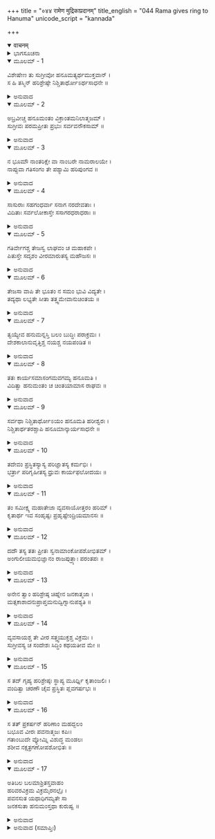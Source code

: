 +++
title = "०४४ रामेण मुद्रिकाप्रदानम्"
title_english = "044 Rama gives ring to Hanuma"
unicode_script = "kannada"

+++
<details open><summary>वाचनम्</summary>

<div class="audioEmbed"  caption="श्रीराम-हरिसीताराममूर्ति-घनपाठिभ्यां वचनम्" src="https://archive.org/download/Ramayana-recitation-Sriram-harisItArAmamUrti-Ghanapaati-v2/Kanda_4/Kanda_4_KSK-044-Hanumathe_Ramena_Mudrikaa_Pradanam.mp3"></div>
</details>



<details><summary>ಭಾಗಸೂಚನಾ</summary>

ಶ್ರೀರಾಮನು ಹನುಮಂತನಿಗೆ ಅಂಗುಲೀಯಕವನ್ನು ಕೊಟ್ಟು ಕಳುಹಿಸಿದುದು
</details>

<details open><summary>ಮೂಲಮ್ - 1</summary>

ವಿಶೇಷೇಣ ತು ಸುಗ್ರೀವೋ ಹನೂಮತ್ಯರ್ಥಮುಕ್ತವಾನ್ ।  
ಸ ಹಿ ತಸ್ಮಿನ್ ಹರಿಶ್ರೇಷ್ಠೇ ನಿಶ್ಚಿತಾರ್ಥೋಽರ್ಥಸಾಧನೇ ॥
</details>

<details><summary>ಅನುವಾದ</summary>

ಸುಗ್ರೀವನು ಮುಖ್ಯವಾಗಿ ಹನುಮಂತನಲ್ಲಿ ಸೀತಾನ್ವೇಷಣೆಯ ಕುರಿತು ವಿಶೇಷವಾಗಿ ಹೇಳಿದನು; ಏಕೆಂದರೆ ವಾನರಶ್ರೇಷ್ಠ ಹನುಮಂತನೇ ಈ ಕಾರ್ಯವನ್ನು ಸಿದ್ಧಗೊಳಿಸುವವನು ಎಂಬ ದೃಢವಿಶ್ವಾಸ ಅವನಿಗಿತ್ತು.॥1॥
</details>

<details open><summary>ಮೂಲಮ್ - 2</summary>

ಅಬ್ರವೀಚ್ಚ ಹನೂಮಂತಂ ವಿಕ್ರಾಂತಮನಿಲಾತ್ಮಜಮ್ ।  
ಸುಗ್ರೀವಃ ಪರಮಪ್ರೀತಃ ಪ್ರಭುಃ ಸರ್ವವನೌಕಸಾಮ್ ॥
</details>

<details><summary>ಅನುವಾದ</summary>

ಸಮಸ್ತ ವಾನರರ ಸ್ವಾಮಿ ಸುಗ್ರೀವನು ಅತ್ಯಂತ ಪ್ರಸನ್ನನಾಗಿ ಪರಮಪರಾಕ್ರಮಿ ವಾಯುಪುತ್ರ ಹನುಮಂತನಲ್ಲಿ ಈ ಪ್ರಕಾರ ಹೇಳಿದನು .॥2॥
</details>

<details open><summary>ಮೂಲಮ್ - 3</summary>

ನ ಭೂಮೌ ನಾಂತರಿಕ್ಷೇ ವಾ ನಾಂಬರೇ ನಾಮರಾಲಯೇ ।  
ನಾಪ್ಸುವಾ ಗತಿಸಂಗಂ ತೇ ಪಶ್ಯಾಮಿ ಹರಿಪುಂಗವ ॥
</details>

<details><summary>ಅನುವಾದ</summary>

ಕಪಿಶ್ರೇಷ್ಠನೇ! ಪೃಥಿವೀ, ಅಂತರಿಕ್ಷ, ಆಕಾಶ, ದೇವಲೋಕ ಅಥವಾ ನೀರಿನಲ್ಲಿಯೂ ನಿನ್ನ ಗತಿಯಲ್ಲಿ ಯಾವುದೇ ಅಡೆ-ತಡೆಯೇ ನಾನು ಕಾಣುವುದಿಲ್ಲ.॥3॥
</details>

<details open><summary>ಮೂಲಮ್ - 4</summary>

ಸಾಸುರಾಃ ಸಹಗಂಧರ್ವಾ ಸನಾಗ ನರದೇವತಾಃ ।  
ವಿದಿತಾಃ  ಸರ್ವಲೋಕಾಸ್ತೇ ಸಸಾಗರಧರಾಧರಾಃ ॥
</details>

<details><summary>ಅನುವಾದ</summary>

ಅಸುರ, ಗಂಧರ್ವ, ನಾಗ, ಮನುಷ್ಯ, ದೇವತೆ, ಸಮುದ್ರ ಹಾಗೂ ಪರ್ವತಗಳ ಸಹಿತ ಸಂಪೂರ್ಣ ಲೋಕಗಳ ಜ್ಞಾನ ನಿನಗಿದೆ.॥4॥
</details>

<details open><summary>ಮೂಲಮ್ - 5</summary>

ಗತಿರ್ವೇಗಶ್ಚ ತೇಜಸ್ವ ಲಾಘವಂ ಚ ಮಹಾಕಪೇ ।  
ಪಿತುಸ್ತೇ ಸದೃಶಂ ವೀರಮಾರುತಸ್ಯ ಮಹೌಜಸಃ ॥
</details>

<details><summary>ಅನುವಾದ</summary>

ವೀರನೇ! ಮಹಾಕಪಿಯೇ! ಎಲ್ಲೆಡೆ ಅಬಾಧಿತ ಗತಿ, ವೇಗ, ತೇಜ ಮತ್ತು ಸ್ಪೂರ್ತಿ - ಇವೆಲ್ಲ ಸದ್ಗುಣಗಳು ಮಹಾಪರಾಕ್ರಮಿ ನಿನ್ನ ಅಪ್ಪನಾದ ವಾಯುವಿನಂತೆ ನಿನ್ನಲ್ಲಿಯೂ ಇವೆ.॥5॥
</details>

<details open><summary>ಮೂಲಮ್ - 6</summary>

ತೇಜಸಾ ವಾಪಿ ತೇ ಭೂತಂ ನ ಸಮಂ ಭುವಿ ವಿದ್ಯತೇ ।  
ತದ್ಯಥಾ ಲಭ್ಯತೇ ಸೀತಾ ತತ್ತ್ವಮೇವಾನುಚಿಂತಯ ॥
</details>

<details><summary>ಅನುವಾದ</summary>

ಈ ಭೂಮಂಡಲದಲ್ಲಿ ನಿನ್ನ ತೇಜಕ್ಕೆ ಸಮಾನವಾಗಿ ಯಾವುದೇ ಪ್ರಾಣಿಯೂ ಇಲ್ಲ. ಆದ್ದರಿಂದ ಸೀತೆಯು ದೊರೆಯುವಂತಹ ಉಪಾಯವನ್ನು ನೀನೇ ಯೋಚಿಸು.॥6॥
</details>

<details open><summary>ಮೂಲಮ್ - 7</summary>

ತ್ವಯ್ಯೇವ ಹನುಮನ್ನಸ್ತಿ ಬಲಂ ಬುದ್ಧಿಃ ಪರಾಕ್ರಮಃ ।  
ದೇಶಕಾಲಾನುವೃತ್ತಿಶ್ಚ ನಯಶ್ಚ ನಯಪಂಡಿತ ॥
</details>

<details><summary>ಅನುವಾದ</summary>

ಹನುಮಂತನೇ! ನೀನು ನೀತಿಶಾಸ್ತ್ರದ ಪಂಡಿತನಾಗಿರುವೆ. ಬಲ, ಬುದ್ಧಿ, ಪರಾಕ್ರಮ, ದೇಶ-ಕಾಲದ ಅನುಸರಣ, ನೀತಿಪೂರ್ಣವರ್ತನೆ ಇವೆಲ್ಲ ಒಟ್ಟಿಗೆ ನಿನ್ನಲ್ಲಿ ಮಾತ್ರ ಕಂಡುಬರುತ್ತವೆ.॥7॥
</details>

<details open><summary>ಮೂಲಮ್ - 8</summary>

ತತಃ ಕಾರ್ಯಸಮಾಸಂಗಮವಗಮ್ಯ ಹನೂಮತಿ ।  
ವಿದಿತ್ವಾ ಹನುಮಂತಂ ಚ ಚಿಂತಯಾಮಾಸ ರಾಘವಃ ॥
</details>

<details><summary>ಅನುವಾದ</summary>

ಸುಗ್ರೀವನ ಮಾತನ್ನು ಕೇಳಿ ಈ ಕಾರ್ಯದ ಸಿದ್ಧಿಯ ಎಲ್ಲ ಭಾರವು ಹನುಮಂತನ ಮೇಲೆಯೇ ಇದೆ ಎಂದು ತಿಳಿದು ಶ್ರೀರಾಮಚಂದ್ರನು ಮನಸ್ಸಿನಲ್ಲೇ ಹೀಗೆ ಯೋಚಿಸಿದನು .॥8॥
</details>

<details open><summary>ಮೂಲಮ್ - 9</summary>

ಸರ್ವಥಾ ನಿಶ್ಚಿತಾರ್ಥೋಽಯಂ ಹನೂಮತಿ ಹರೀಶ್ವರಃ ।  
ನಿಶ್ಚಿತಾರ್ಥತರಶ್ಚಾಪಿ ಹನೂಮಾನ್ಕಾರ್ಯಸಾಧನೇ ॥
</details>

<details><summary>ಅನುವಾದ</summary>

ವಾನರರಾಜ ಸುಗ್ರೀವನು ಹನುಮಂತನ ಮೇಲೆ ಇವನು ನಿಶ್ಚಿತವಾಗಿ ನಮ್ಮ ಈ ಕಾರ್ಯವನ್ನು ಮಾಡಬಲ್ಲನು ಎಂಬ ಪೂರ್ಣ ಭರವಸೆಯನ್ನು ಇಟ್ಟಿರುವನು. ಸ್ವಯಂ ಹನುಮಂತನು ತಾನು ಖಂಡಿತವಾಗಿ ಈ ಕಾರ್ಯವನ್ನು ನೆರವೇರಿಸುವುದಾಗಿ ನಂಬಿರುವನು.॥9॥
</details>

<details open><summary>ಮೂಲಮ್ - 10</summary>

ತದೇವಂ ಪ್ರಸ್ಥಿತಸ್ಯಾಸ್ಯ ಪರಿಜ್ಞಾತಸ್ಯ ಕರ್ಮಭಿಃ ।  
ಭರ್ತ್ರಾ ಪರಿಗೃಹೀತಸ್ಯ ಧ್ರುವಃ ಕಾರ್ಯಫಲೋದಯಃ ॥
</details>

<details><summary>ಅನುವಾದ</summary>

ಈ ಪ್ರಕಾರ ಕಾರ್ಯಗಳಿಂದ ಯಾರನ್ನು ಪರೀಕ್ಷಿಸಲಾಗಿದೆಯೋ, ಎಲ್ಲರಿಗಿಂತ ಶ್ರೇಷ್ಠನೆಂದು ತಿಳಿಯಲಾಗಿದೆಯೋ ಆ ಹನುಮಂತನು ಸುಗ್ರೀವನ ಆಜ್ಞೆಯಂತೆ ಸೀತಾನ್ವೇಷಣೆಗಾಗಿ ಹೋಗುತ್ತಿದ್ದಾನೆ. ಇವನಿಂದ ಈ ಕಾರ್ಯವು ಸಫಲವಾಗುವುದು ನಿಶ್ಚಿತವಾಗಿದೆ.॥10॥
</details>

<details open><summary>ಮೂಲಮ್ - 11</summary>

ತಂ ಸಮೀಕ್ಷ್ಯ ಮಹಾತೇಜಾ ವ್ಯವಸಾಯೋತ್ತರಂ ಹರಿಮ್ ।  
ಕೃತಾರ್ಥ ಇವ ಸಂಹೃಷ್ಟಃ ಪ್ರಹೃಷ್ಟೇಂದ್ರಿಯಮಾನಸಃ ॥
</details>

<details><summary>ಅನುವಾದ</summary>

ಹೀಗೆ ವಿಚಾರಮಾಡಿ ಮಹಾತೇಜಸ್ವೀ ಶ್ರೀರಾಮಚಂದ್ರನು ಕಾರ್ಯಸಾಧಕರಲ್ಲಿ ಸರ್ವಶ್ರೇಷ್ಠ ಹನುಮಂತನ ಕಡೆಗೆ ನೋಡಿ, ತನ್ನನ್ನು ಕೃತಾರ್ಥ ನಂತೆ ತಿಳಿದು ಸಂತೋಷಗೊಂಡನು. ಅವನ ಎಲ್ಲ ಇಂದ್ರಿಯಗಳು ಮತ್ತು ಮನಸ್ಸು ಹರ್ಷಗೊಂಡವು.॥11॥
</details>

<details open><summary>ಮೂಲಮ್ - 12</summary>

ದದೌ ತಸ್ಯ ತತಃ ಪ್ರೀತಃ ಸ್ವನಾಮಾಂಕೋಪಶೋಭಿತಮ್ ।  
ಅಂಗುಲೀಯಮಭಿಜ್ಞಾನಂ ರಾಜಪುತ್ರ್ಯಾಃ ಪರಂತಪಃ ॥
</details>

<details><summary>ಅನುವಾದ</summary>

ಅನಂತರ ಪರಂತಪ ಶ್ರೀರಾಮನು ಪ್ರಸನ್ನತೆಯಿಂದ ತನ್ನ ಹೆಸರಿನಿಂದ ಸುಶೋಭಿತ ಒಂದು ಉಂಗುರವನ್ನು ಹನುಮಂತನ ಕೈಗೆ ಇತ್ತು, ರಾಜಕುಮಾರೀ ಸೀತೆಗೆ ಪರಿಚಯ ರೂಪವಾಗಿ ಅರ್ಪಿಸಲಿಕ್ಕಾಗಿ ಸೂಚಿಸಿದನು.॥12॥
</details>

<details open><summary>ಮೂಲಮ್ - 13</summary>

ಅನೇನ ತ್ವಾಂ ಹರಿಶ್ರೇಷ್ಠ ಚಿಹ್ನೇನ ಜನಕಾತ್ಮಜಾ ।  
ಮತ್ಸಕಾಶಾದನುಪ್ರಾಪ್ತಮನುದ್ವಿಗ್ನಾನುಪಶ್ಯತಿ ॥
</details>

<details><summary>ಅನುವಾದ</summary>

ಉಂಗುರವನ್ನಿತ್ತು ಹೇಳಿದನು - ಕಪಿಶ್ರೇಷ್ಠ! ಈ ಚಿಹ್ನೆಯಿಂದ ಜಾನಕಿಗೆ ನೀನು ನನ್ನ ಕಡೆಯಿಂದ ಬಂದಿರುವನು ಎಂಬ ವಿಶ್ವಾಸ ಉಂಟಾದೀತು. ಇದರಿಂದ ಅವಳು ಭಯ ಬಿಟ್ಟು ನಿನ್ನನ್ನು ನೋಡುವಳು.॥13॥
</details>

<details open><summary>ಮೂಲಮ್ - 14</summary>

ವ್ಯವಸಾಯಶ್ಚ ತೇ ವೀರ ಸತ್ತ್ವಯುಕ್ತಶ್ಚ ವಿಕ್ರಮಃ ।  
ಸುಗ್ರೀವಸ್ಯ ಚ ಸಂದೇಶಃ ಸಿದ್ಧಿಂ ಕಥಯತೀವ ಮೇ ॥
</details>

<details><summary>ಅನುವಾದ</summary>

ವೀರವರನೇ! ನಿನ್ನ ಉದ್ಯೋಗ, ಧೈರ್ಯ, ಪರಾಕ್ರಮ ಮತ್ತು ಸುಗ್ರೀವನ ಸಂದೇಶ - ಇವೆಲ್ಲವುಗಳಿಂದ ನಿನ್ನಿಂದ ಈ ಕಾರ್ಯವು ಅವಶ್ಯವಾಗಿ ಸಿದ್ಧಿಸುವುದು ಎಂಬ ಸೂಚನೆ ಸಿಗುತ್ತಿದೆ.॥14॥
</details>

<details open><summary>ಮೂಲಮ್ - 15</summary>

ಸ ತದ್ ಗೃಹ್ಯ ಹರಿಶ್ರೇಷ್ಠಃ ಸ್ಥಾಪ್ಯ ಮೂರ್ಧ್ನಿ ಕೃತಾಂಜಲಿಃ ।  
ವಂದಿತ್ವಾ ಚರಣೌ ಚೈವ ಪ್ರಸ್ಥಿತಃ ಪ್ಲವಗರ್ಷಭಃ ॥
</details>

<details><summary>ಅನುವಾದ</summary>

ವಾನರಶ್ರೇಷ್ಠ ಹನುಮಂತನು ಆ ಉಂಗುರವನ್ನು ಪಡೆದು ತಲೆಯಲ್ಲಿಟ್ಟುಕೊಂಡು, ಕೈಮುಗಿದು ಶ್ರೀರಾಮನ ಚರಣಗಳಲ್ಲಿ ಪ್ರಣಾಮ ಮಾಡಿ ಆ ವಾನರ ಶಿರೋಮಣಿಯು ಅಲ್ಲಿಂದ ಹೊರಟನು.॥15॥
</details>

<details open><summary>ಮೂಲಮ್ - 16</summary>

ಸ ತತ್ ಪ್ರಕರ್ಷನ್ ಹರಿಣಾಂ ಮಹದ್ಬಲಂ  
ಬಭೂವ ವೀರಃ ಪವನಾತ್ಮಜಃ ಕಪಿಃ।  
ಗತಾಂಬುದೇ ವ್ಯೋಮ್ನಿ ವಿಶುದ್ಧ ಮಂಡಲಃ  
ಶಶೀವ ನಕ್ಷತ್ರಗಣೋಪಶೋಭಿತಃ ॥
</details>

<details><summary>ಅನುವಾದ</summary>

ಆಗ ವೀರವಾನರ ಪವನಕುಮಾರ ಹನುಮಂತನು ತನ್ನೊಂದಿಗೆ ವಾನರರ ವಿಶಾಲ ಸೈನ್ಯವನ್ನು ಕರೆದುಕೊಂಡು ಹೋಗುವಾಗ ಮೇಘರಹಿತ ಆಕಾಶದಲ್ಲಿ ನಕ್ಷತ್ರ ಸಮೂಹದಿಂದ ಸುಶೋಭಿತ ನಿರ್ಮಲ ಚಂದ್ರನಂತೆ ಶೋಭಿತನಾಗುತ್ತಿದ್ದನು.॥16॥
</details>

<details open><summary>ಮೂಲಮ್ - 17</summary>

ಅತಿಬಲ ಬಲಮಾಶ್ರಿತಸ್ತವಾಹಂ  
ಹರಿವರವಿಕ್ರಮ ವಿಕ್ರಮೈರನಲ್ಪೈಃ ।  
ಪವನಸುತ ಯಥಾಧಿಗಮ್ಯತೇ ಸಾ  
ಜನಕಸುತಾ ಹನುಮಂಸ್ತಥಾ ಕುರುಷ್ವ ॥
</details>

<details><summary>ಅನುವಾದ</summary>

ಹೊರಟ ಹನುಮಂತನನ್ನು ಸಂಬೋಧಿಸಿ ಶ್ರೀರಾಮನು ಪುನಃ ಹೇಳಿದನು- ಅತ್ಯಂತ ಬಲಶಾಲೀ ಕಪಿಶ್ರೇಷ್ಠನೇ! ನಾನು ನಿನ್ನ ಬಲವನ್ನೇ ಆಶ್ರಯಿಸಿರುವೆನು. ಪವನಕುಮಾರ ಹನುಮಂತನೇ! ಯಾವುದೇ ರೀತಿಯಿಂದಲಾದರೂ ಸೀತೆಯು ದೊರೆಯುವಂತೆ ನೀನು ನಿನ್ನ ಬಲ-ಪರಾಕ್ರಮದಿಂದ ಪ್ರಯತ್ನ ಮಾಡು, ಸರಿ ಈಗ ಹೊರಡು.॥17॥
</details>

<details><summary>ಅನುವಾದ (ಸಮಾಪ್ತಿಃ)</summary>

ಶ್ರೀ ವಾಲ್ಮೀಕಿವಿರಚಿತ ಆರ್ಷರಾಮಾಯಣ ಆದಿಕಾವ್ಯದ ಕಿಷ್ಕಿಂಧಾಕಾಂಡದ ನಲವತ್ತನಾಲ್ಕನೆಯ ಸರ್ಗ ಸಂಪೂರ್ಣವಾಯಿತು.॥44॥
</details>
